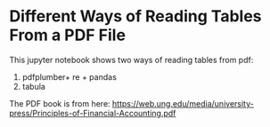 # Different Ways of Reading Tables From a PDF File

This jupyter notebook shows two ways of reading tables from pdf: 
1. pdfplumber+ re + pandas 
2. tabula

The PDF book is from here:
https://web.ung.edu/media/university-press/Principles-of-Financial-Accounting.pdf
